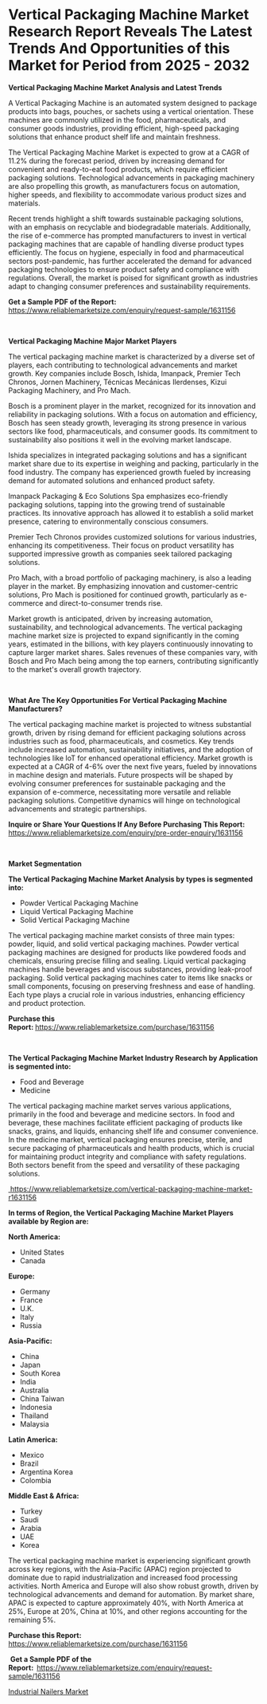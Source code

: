<p><h1>Vertical Packaging Machine Market Research Report Reveals The Latest Trends And Opportunities of this Market for Period from 2025 - 2032</h1></p><p><strong>Vertical Packaging Machine Market Analysis and Latest Trends</strong></p>
<p><p>A Vertical Packaging Machine is an automated system designed to package products into bags, pouches, or sachets using a vertical orientation. These machines are commonly utilized in the food, pharmaceuticals, and consumer goods industries, providing efficient, high-speed packaging solutions that enhance product shelf life and maintain freshness. </p><p>The Vertical Packaging Machine Market is expected to grow at a CAGR of 11.2% during the forecast period, driven by increasing demand for convenient and ready-to-eat food products, which require efficient packaging solutions. Technological advancements in packaging machinery are also propelling this growth, as manufacturers focus on automation, higher speeds, and flexibility to accommodate various product sizes and materials.</p><p>Recent trends highlight a shift towards sustainable packaging solutions, with an emphasis on recyclable and biodegradable materials. Additionally, the rise of e-commerce has prompted manufacturers to invest in vertical packaging machines that are capable of handling diverse product types efficiently. The focus on hygiene, especially in food and pharmaceutical sectors post-pandemic, has further accelerated the demand for advanced packaging technologies to ensure product safety and compliance with regulations. Overall, the market is poised for significant growth as industries adapt to changing consumer preferences and sustainability requirements.</p></p>
<p><strong>Get a Sample PDF of the Report:&nbsp;</strong> <a href="https://www.reliablemarketsize.com/enquiry/request-sample/1631156?utm_campaign=2460&utm_medium=2&utm_source=Github&utm_content=ia&utm_term=21022025&utm_id=vertical-packaging-machine">https://www.reliablemarketsize.com/enquiry/request-sample/1631156</a></p>
<p>&nbsp;</p>
<p><strong>Vertical Packaging Machine Major Market Players</strong></p>
<p><p>The vertical packaging machine market is characterized by a diverse set of players, each contributing to technological advancements and market growth. Key companies include Bosch, Ishida, Imanpack, Premier Tech Chronos, Jornen Machinery, Técnicas Mecánicas Ilerdenses, Kizui Packaging Machinery, and Pro Mach.</p><p>Bosch is a prominent player in the market, recognized for its innovation and reliability in packaging solutions. With a focus on automation and efficiency, Bosch has seen steady growth, leveraging its strong presence in various sectors like food, pharmaceuticals, and consumer goods. Its commitment to sustainability also positions it well in the evolving market landscape.</p><p>Ishida specializes in integrated packaging solutions and has a significant market share due to its expertise in weighing and packing, particularly in the food industry. The company has experienced growth fueled by increasing demand for automated solutions and enhanced product safety. </p><p>Imanpack Packaging & Eco Solutions Spa emphasizes eco-friendly packaging solutions, tapping into the growing trend of sustainable practices. Its innovative approach has allowed it to establish a solid market presence, catering to environmentally conscious consumers.</p><p>Premier Tech Chronos provides customized solutions for various industries, enhancing its competitiveness. Their focus on product versatility has supported impressive growth as companies seek tailored packaging solutions.</p><p>Pro Mach, with a broad portfolio of packaging machinery, is also a leading player in the market. By emphasizing innovation and customer-centric solutions, Pro Mach is positioned for continued growth, particularly as e-commerce and direct-to-consumer trends rise.</p><p>Market growth is anticipated, driven by increasing automation, sustainability, and technological advancements. The vertical packaging machine market size is projected to expand significantly in the coming years, estimated in the billions, with key players continuously innovating to capture larger market shares. Sales revenues of these companies vary, with Bosch and Pro Mach being among the top earners, contributing significantly to the market's overall growth trajectory.</p></p>
<p>&nbsp;</p>
<p><strong>What Are The Key Opportunities For Vertical Packaging Machine Manufacturers?</strong></p>
<p><p>The vertical packaging machine market is projected to witness substantial growth, driven by rising demand for efficient packaging solutions across industries such as food, pharmaceuticals, and cosmetics. Key trends include increased automation, sustainability initiatives, and the adoption of technologies like IoT for enhanced operational efficiency. Market growth is expected at a CAGR of 4-6% over the next five years, fueled by innovations in machine design and materials. Future prospects will be shaped by evolving consumer preferences for sustainable packaging and the expansion of e-commerce, necessitating more versatile and reliable packaging solutions. Competitive dynamics will hinge on technological advancements and strategic partnerships.</p></p>
<p><strong>Inquire or Share Your Questions If Any Before Purchasing This Report:</strong> <a href="https://www.reliablemarketsize.com/enquiry/pre-order-enquiry/1631156?utm_campaign=2460&utm_medium=2&utm_source=Github&utm_content=ia&utm_term=21022025&utm_id=vertical-packaging-machine">https://www.reliablemarketsize.com/enquiry/pre-order-enquiry/1631156</a></p>
<p>&nbsp;</p>
<p><strong>Market Segmentation</strong></p>
<p><strong>The Vertical Packaging Machine Market Analysis by types is segmented into:</strong></p>
<p><ul><li>Powder Vertical Packaging Machine</li><li>Liquid Vertical Packaging Machine</li><li>Solid Vertical Packaging Machine</li></ul></p>
<p><p>The vertical packaging machine market consists of three main types: powder, liquid, and solid vertical packaging machines. Powder vertical packaging machines are designed for products like powdered foods and chemicals, ensuring precise filling and sealing. Liquid vertical packaging machines handle beverages and viscous substances, providing leak-proof packaging. Solid vertical packaging machines cater to items like snacks or small components, focusing on preserving freshness and ease of handling. Each type plays a crucial role in various industries, enhancing efficiency and product protection.</p></p>
<p><strong>Purchase this Report:&nbsp;</strong><a href="https://www.reliablemarketsize.com/purchase/1631156?utm_campaign=2460&utm_medium=2&utm_source=Github&utm_content=ia&utm_term=21022025&utm_id=vertical-packaging-machine">https://www.reliablemarketsize.com/purchase/1631156</a></p>
<p>&nbsp;</p>
<p><strong>The Vertical Packaging Machine Market Industry Research by Application is segmented into:</strong></p>
<p><ul><li>Food and Beverage</li><li>Medicine</li></ul></p>
<p><p>The vertical packaging machine market serves various applications, primarily in the food and beverage and medicine sectors. In food and beverage, these machines facilitate efficient packaging of products like snacks, grains, and liquids, enhancing shelf life and consumer convenience. In the medicine market, vertical packaging ensures precise, sterile, and secure packaging of pharmaceuticals and health products, which is crucial for maintaining product integrity and compliance with safety regulations. Both sectors benefit from the speed and versatility of these packaging solutions.</p></p>
<p><a href="https://www.reliablemarketsize.com/vertical-packaging-machine-market-r1631156?utm_campaign=2460&utm_medium=2&utm_source=Github&utm_content=ia&utm_term=21022025&utm_id=vertical-packaging-machine">&nbsp;https://www.reliablemarketsize.com/vertical-packaging-machine-market-r1631156</a></p>
<p><strong>In terms of Region, the Vertical Packaging Machine Market Players available by Region are:</strong></p>
<p>
    <p> <strong> North America: </strong>
        <ul>
            <li>United States</li>
            <li>Canada</li>
        </ul>
        </p> 
    <p> <strong> Europe: </strong>
        <ul>
            <li>Germany</li>
            <li>France</li>
            <li>U.K.</li>
            <li>Italy</li>
            <li>Russia</li>
        </ul>
        </p> 
    <p> <strong> Asia-Pacific: </strong>
        <ul>
            <li>China</li>
            <li>Japan</li>
            <li>South Korea</li>
            <li>India</li>
            <li>Australia</li>
            <li>China Taiwan</li>
            <li>Indonesia</li>
            <li>Thailand</li>
            <li>Malaysia</li>
        </ul>
        </p> 
    <p> <strong> Latin America: </strong>
        <ul>
            <li>Mexico</li>
            <li>Brazil</li>
            <li>Argentina Korea</li>
            <li>Colombia</li>
        </ul>
        </p> 
    <p> <strong> Middle East & Africa: </strong>
        <ul>
            <li>Turkey</li>
            <li>Saudi</li>
            <li>Arabia</li>
            <li>UAE</li>
            <li>Korea</li>
        </ul>
    </p>
    </p>
<p><p>The vertical packaging machine market is experiencing significant growth across key regions, with the Asia-Pacific (APAC) region projected to dominate due to rapid industrialization and increased food processing activities. North America and Europe will also show robust growth, driven by technological advancements and demand for automation. By market share, APAC is expected to capture approximately 40%, with North America at 25%, Europe at 20%, China at 10%, and other regions accounting for the remaining 5%.</p></p>
<p><strong>Purchase this Report: </strong><a href="https://www.reliablemarketsize.com/purchase/1631156?utm_campaign=2460&utm_medium=2&utm_source=Github&utm_content=ia&utm_term=21022025&utm_id=vertical-packaging-machine">https://www.reliablemarketsize.com/purchase/1631156</a></p>
<p>&nbsp;<strong>Get a Sample PDF of the Report:&nbsp;&nbsp;</strong><a href="https://www.reliablemarketsize.com/enquiry/request-sample/1631156?utm_campaign=2460&utm_medium=2&utm_source=Github&utm_content=ia&utm_term=21022025&utm_id=vertical-packaging-machine">https://www.reliablemarketsize.com/enquiry/request-sample/1631156</a></p>
<p><strong></strong></p>
<p><p><a href="https://github.com/lvaill871987/Market-Research-Report-List-1/blob/main/industrial-nailers-market.md?utm_campaign=2460&utm_medium=2&utm_source=Github&utm_content=ia&utm_term=21022025&utm_id=vertical-packaging-machine">Industrial Nailers Market</a></p></p>